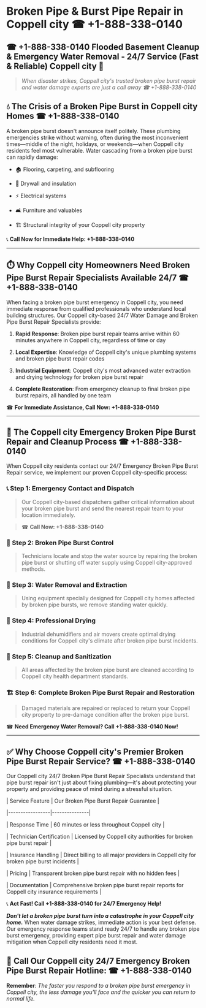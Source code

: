 # Broken Pipe & Burst Pipe Repair in Coppell city ☎ +1-888-338-0140  
## ☎ +1-888-338-0140 Flooded Basement Cleanup & Emergency Water Removal - 24/7 Service (Fast & Reliable) Coppell city 🚨  

> *When disaster strikes, Coppell city's trusted broken pipe burst repair and water damage experts are just a call away ☎ +1-888-338-0140*  

## 💧 The Crisis of a Broken Pipe Burst in Coppell city Homes ☎ +1-888-338-0140  

A broken pipe burst doesn't announce itself politely. These plumbing emergencies strike without warning, often during the most inconvenient times—middle of the night, holidays, or weekends—when Coppell city residents feel most vulnerable. Water cascading from a broken pipe burst can rapidly damage:  

* 🏠 Flooring, carpeting, and subflooring  
* 🧱 Drywall and insulation  
* ⚡ Electrical systems  
* 🛋️ Furniture and valuables  
* 🏗️ Structural integrity of your Coppell city property  

📞 **Call Now for Immediate Help: +1-888-338-0140**  

---  

## ⏱️ Why Coppell city Homeowners Need Broken Pipe Burst Repair Specialists Available 24/7 ☎ +1-888-338-0140  

When facing a broken pipe burst emergency in Coppell city, you need immediate response from qualified professionals who understand local building structures. Our Coppell city-based 24/7 Water Damage and Broken Pipe Burst Repair Specialists provide:  

1. **Rapid Response**: Broken pipe burst repair teams arrive within 60 minutes anywhere in Coppell city, regardless of time or day  
2. **Local Expertise**: Knowledge of Coppell city's unique plumbing systems and broken pipe burst repair codes  
3. **Industrial Equipment**: Coppell city's most advanced water extraction and drying technology for broken pipe burst repair  
4. **Complete Restoration**: From emergency cleanup to final broken pipe burst repairs, all handled by one team  

☎ **For Immediate Assistance, Call Now: +1-888-338-0140**  

---  

## 🔧 The Coppell city Emergency Broken Pipe Burst Repair and Cleanup Process ☎ +1-888-338-0140  

When Coppell city residents contact our 24/7 Emergency Broken Pipe Burst Repair service, we implement our proven Coppell city-specific process:  

### 📞 Step 1: Emergency Contact and Dispatch  
> Our Coppell city-based dispatchers gather critical information about your broken pipe burst and send the nearest repair team to your location immediately.  
> ☎ **Call Now: +1-888-338-0140**  

### 🚿 Step 2: Broken Pipe Burst Control  
> Technicians locate and stop the water source by repairing the broken pipe burst or shutting off water supply using Coppell city-approved methods.  

### 🌊 Step 3: Water Removal and Extraction  
> Using equipment specially designed for Coppell city homes affected by broken pipe bursts, we remove standing water quickly.  

### 💨 Step 4: Professional Drying  
> Industrial dehumidifiers and air movers create optimal drying conditions for Coppell city's climate after broken pipe burst incidents.  

### 🧼 Step 5: Cleanup and Sanitization  
> All areas affected by the broken pipe burst are cleaned according to Coppell city health department standards.  

### 🏗️ Step 6: Complete Broken Pipe Burst Repair and Restoration  
> Damaged materials are repaired or replaced to return your Coppell city property to pre-damage condition after the broken pipe burst.  

☎ **Need Emergency Water Removal? Call +1-888-338-0140 Now!**  

---  

## ✅ Why Choose Coppell city's Premier Broken Pipe Burst Repair Service? ☎ +1-888-338-0140  

Our Coppell city 24/7 Broken Pipe Burst Repair Specialists understand that pipe burst repair isn't just about fixing plumbing—it's about protecting your property and providing peace of mind during a stressful situation.  

| Service Feature | Our Broken Pipe Burst Repair Guarantee |  
|-----------------|---------------|  
| Response Time | 60 minutes or less throughout Coppell city |  
| Technician Certification | Licensed by Coppell city authorities for broken pipe burst repair |  
| Insurance Handling | Direct billing to all major providers in Coppell city for broken pipe burst incidents |  
| Pricing | Transparent broken pipe burst repair with no hidden fees |  
| Documentation | Comprehensive broken pipe burst repair reports for Coppell city insurance requirements |  

📞 **Act Fast! Call +1-888-338-0140 for 24/7 Emergency Help!**  

***Don't let a broken pipe burst turn into a catastrophe in your Coppell city home.*** When water damage strikes, immediate action is your best defense. Our emergency response teams stand ready 24/7 to handle any broken pipe burst emergency, providing expert pipe burst repair and water damage mitigation when Coppell city residents need it most.  

## 📱 Call Our Coppell city 24/7 Emergency Broken Pipe Burst Repair Hotline: ☎ +1-888-338-0140  

**Remember**: *The faster you respond to a broken pipe burst emergency in Coppell city, the less damage you'll face and the quicker you can return to normal life.*